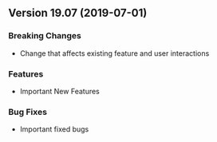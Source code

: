 ## Version 19.07 (2019-07-01)

### Breaking Changes 

- Change that affects existing feature and user interactions

### Features

- Important New Features 

### Bug Fixes

- Important fixed bugs 
